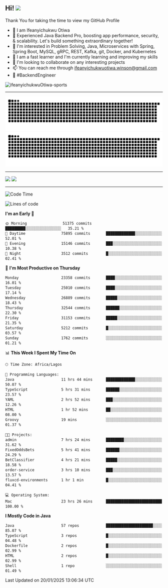 <!-- BLOG-POST-LIST:START --><!-- BLOG-POST-LIST:END -->

## Hi! <img src="https://media.giphy.com/media/hvRJCLFzcasrR4ia7z/giphy.gif" width="4%"> 

Thank You for taking the time to view my GitHub Profile

- 👋 I am Ifeanyichukwu Otiwa
- 🚀 Experienced Java Backend Pro, boosting app performance, security, & scalability. Let's build something extraordinary together!
- 👀 I'm interested in Problem Solving, Java, Microservices with Spring, Spring Boot, MySQL, gRPC, REST, Kafka, git, Docker, and Kubernetes
- 🌱 I am a fast learner and I'm currently learning and improving my skills
- 💞️ I'm looking to collaborate on any interesting projects
- 📫 You can reach me through ifeanyichukwuotiwa.winson@gmail.com
- 🚀 #BackendEngineer

<p align="left" marginTop="10px"> <img src="https://komarev.com/ghpvc/?username=ifeanyichukwuOtiwa-sports&label=Profile%20views&color=0e75b6&style=for-the-badge" alt="ifeanyichukwuOtiwa-sports" /> </p>

***

<!--🐍📈SNAKEGRAPH / 🌐WEBSITE: https://github.com/Platane/snk -->
![github contribution grid snake animation](https://raw.githubusercontent.com/ifeanyichukwuOtiwa-sports/ifeanyichukwuOtiwa-sports/output/github-contribution-grid-snake-dark.svg#gh-dark-mode-only)![github contribution grid snake animation](https://raw.githubusercontent.com/ifeanyichukwuOtiwa-sports/ifeanyichukwuOtiwa-sports/output/github-contribution-grid-snake.svg#gh-light-mode-only)

***

<p float="left">
  <img float="left" src="https://github-readme-stats.vercel.app/api?username=ifeanyichukwuOtiwa-sports&count_private=true&include_all_commits=true&theme=react&show_icons=true" />
  <img float="right" src="https://github-readme-stats.vercel.app/api/top-langs/?username=ifeanyichukwuOtiwa-sports&layout=compact&show_icons=true&theme=react" /> 
</p>

***



<!--START_SECTION:waka-->
![Code Time](http://img.shields.io/badge/Code%20Time-3%2C347%20hrs%2029%20mins-blue)

![Lines of code](https://img.shields.io/badge/From%20Hello%20World%20I%27ve%20Written-36.8%20million%20lines%20of%20code-blue)

**I'm an Early 🐤** 

```text
🌞 Morning                51375 commits       █████████░░░░░░░░░░░░░░░░   35.21 % 
🌆 Daytime                75895 commits       █████████████░░░░░░░░░░░░   52.01 % 
🌃 Evening                15146 commits       ███░░░░░░░░░░░░░░░░░░░░░░   10.38 % 
🌙 Night                  3512 commits        █░░░░░░░░░░░░░░░░░░░░░░░░   02.41 % 
```
📅 **I'm Most Productive on Thursday** 

```text
Monday                   23358 commits       ████░░░░░░░░░░░░░░░░░░░░░   16.01 % 
Tuesday                  25010 commits       ████░░░░░░░░░░░░░░░░░░░░░   17.14 % 
Wednesday                26889 commits       █████░░░░░░░░░░░░░░░░░░░░   18.43 % 
Thursday                 32544 commits       ██████░░░░░░░░░░░░░░░░░░░   22.30 % 
Friday                   31153 commits       █████░░░░░░░░░░░░░░░░░░░░   21.35 % 
Saturday                 5212 commits        █░░░░░░░░░░░░░░░░░░░░░░░░   03.57 % 
Sunday                   1762 commits        ░░░░░░░░░░░░░░░░░░░░░░░░░   01.21 % 
```


📊 **This Week I Spent My Time On** 

```text
🕑︎ Time Zone: Africa/Lagos

💬 Programming Languages: 
Java                     11 hrs 44 mins      █████████████░░░░░░░░░░░░   50.07 % 
TypeScript               5 hrs 31 mins       ██████░░░░░░░░░░░░░░░░░░░   23.57 % 
YAML                     2 hrs 52 mins       ███░░░░░░░░░░░░░░░░░░░░░░   12.26 % 
HTML                     1 hr 52 mins        ██░░░░░░░░░░░░░░░░░░░░░░░   08.00 % 
Groovy                   19 mins             ░░░░░░░░░░░░░░░░░░░░░░░░░   01.37 % 

🐱‍💻 Projects: 
admin                    7 hrs 24 mins       ████████░░░░░░░░░░░░░░░░░   31.62 % 
FixedOddsBets            5 hrs 41 mins       ██████░░░░░░░░░░░░░░░░░░░   24.29 % 
BetClassifier            4 hrs 21 mins       █████░░░░░░░░░░░░░░░░░░░░   18.58 % 
order-service            3 hrs 10 mins       ███░░░░░░░░░░░░░░░░░░░░░░   13.57 % 
fluxcd-environments      1 hr 1 min          █░░░░░░░░░░░░░░░░░░░░░░░░   04.41 % 

💻 Operating System: 
Mac                      23 hrs 26 mins      █████████████████████████   100.00 % 
```

**I Mostly Code in Java** 

```text
Java                     57 repos            █████████████████████░░░░   85.07 % 
TypeScript               3 repos             █░░░░░░░░░░░░░░░░░░░░░░░░   04.48 % 
Dockerfile               2 repos             █░░░░░░░░░░░░░░░░░░░░░░░░   02.99 % 
HTML                     2 repos             █░░░░░░░░░░░░░░░░░░░░░░░░   02.99 % 
Shell                    1 repo              ░░░░░░░░░░░░░░░░░░░░░░░░░   01.49 % 
```




 Last Updated on 20/01/2025 13:06:34 UTC
<!--END_SECTION:waka-->

<!--
<p align="center">
![trophy](https://github-profile-trophy.vercel.app/?username=ifeanyichukwuOtiwa-sports&theme=onedark) (https://github.com/ryo-ma/github-profile-trophy)
</p>
-->

<!---
ifeanyi-otiwa/ifeanyi-otiwa is a ✨ special ✨ repository because its `README.md` (this file) appears on your GitHub profile.
You can click the Preview link to take a look at your changes.
--->
